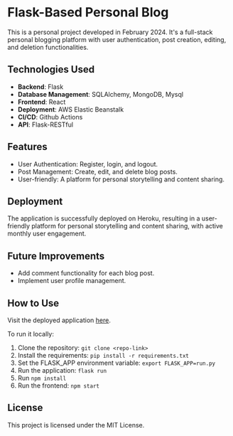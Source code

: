 # Flask-Based Personal Blog

This is a personal project developed in February 2024. It's a full-stack personal blogging platform with user authentication, post creation, editing, and deletion functionalities.

## Technologies Used
- **Backend**: Flask
- **Database Management**: SQLAlchemy, MongoDB, Mysql
- **Frontend**: React
- **Deployment**: AWS Elastic Beanstalk
- **CI/CD**: Github Actions
- **API**: Flask-RESTful

## Features
- User Authentication: Register, login, and logout.
- Post Management: Create, edit, and delete blog posts.
- User-friendly: A platform for personal storytelling and content sharing.

## Deployment
The application is successfully deployed on Heroku, resulting in a user-friendly platform for personal storytelling and content sharing, with active monthly user engagement.

## Future Improvements
- Add comment functionality for each blog post.
- Implement user profile management.

## How to Use
Visit the deployed application [here](<insert your heroku app link here>).

To run it locally:
1. Clone the repository: `git clone <repo-link>`
2. Install the requirements: `pip install -r requirements.txt`
3. Set the FLASK_APP environment variable: `export FLASK_APP=run.py`
4. Run the application: `flask run`
5. Run `npm install`
6. Run the frontend: `npm start`
  

## License
This project is licensed under the MIT License.
